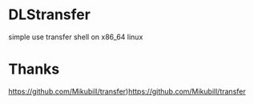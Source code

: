 # DLStransfer
simple use transfer shell on x86_64 linux

# Thanks
https://github.com/Mikubill/transfer)https://github.com/Mikubill/transfer
